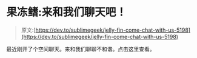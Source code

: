 # 果冻鳍:来和我们聊天吧！

> 原文:[https://dev.to/sublimegeek/jelly-fin-come-chat-with-us-5198](https://dev.to/sublimegeek/jelly-fin-come-chat-with-us-5198)

最近刚开了个空间聊天。来和我们聊聊不和谐。点击这里查看。